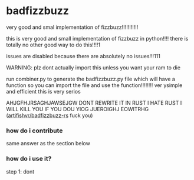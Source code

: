 # **badfizzbuzz**

very good and smal implementation of fizzbuzz!!!!!!!!!!!

this is very good and small implementation of fizzbuzz in python!!!! there is totally no other good way to do this!!!!1

issues are disabled because there are absolutely no issues!!!111

WARNING: plz dont actually import this unless you want your ram to die

run combiner.py to generate the badfizzbuzz.py file which will have a function so you can import the file and use the function!!!!!!!! ver ysimple and efficient this is very serios

AHJGFHJRSAGHJAWSEJGW DONT REWRITE IT IN RUST I HATE RUST I WILL KILL YOU IF YOU DOU YIOG JUEROIGHJ EOWITRHG ([artifishvr/badfizzbuzz-rs](https://github.com/artifishvr/badfizzbuzz-rs) fuck you)

### how do i contribute

same answer as the section below

### how do i use it?

step 1: dont
